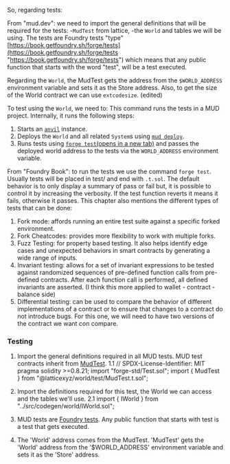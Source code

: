 So, regarding tests: 

From "mud.dev": we need to import the general definitions that will be required for the tests:
-`MudTest` from lattice,
-the `World` and tables we will be using. 
The tests are Foundry tests "type" [https://book.getfoundry.sh/forge/tests](https://book.getfoundry.sh/forge/tests "https://book.getfoundry.sh/forge/tests") which means that any public function that starts with the word "test", will be a test executed.

Regarding the `World`, the MudTest gets the address from the `$WORLD_ADDRESS` environment variable and sets it as the Store address. Also, to get the size of the World contract we can use `extcodesize`. (edited)

To test using the  `World`, we need to:
This command runs the tests in a MUD project. Internally, it runs the following steps:

1. Starts an [`anvil`](https://book.getfoundry.sh/reference/anvil/) instance.
2. Deploys the `World` and all related `System`s using [`mud deploy`](https://mud.dev/cli/deploy).
3. Runs tests using [`forge test`(opens in a new tab)](https://book.getfoundry.sh/forge/tests) and passes the deployed world address to the tests via the `WORLD_ADDRESS` environment variable.


From "Foundry Book": to run the tests we use the command `forge test`. Usually tests will be placed in test/ and end with `.t.sol`. The default behavior is to only display a summary of pass or fail but, it is possible to control it by increasing the verbosity. If the test function reverts it means it fails, otherwise it passes. 
This chapter also mentions the different types of tests that can be done:
1. Fork mode: affords running an entire test suite against a specific forked environment. 
2. Fork Cheatcodes: provides more flexibility to work with multiple forks. 
3. Fuzz Testing: for property based testing. It also helps identify edge cases and unexpected behaviors in smart contracts by generating a wide range of inputs. 
4. Invariant testing: allows for a set of invariant expressions to be tested against randomized sequences of pre-defined function calls from pre-defined contracts. After each function call is performed, all defined invariants are asserted. (I think this more applied to wallet - contract - balance side)
5. Differential testing: can be used to compare the behavior of different implementations of a contract or to ensure that changes to a contract do not introduce bugs. For this one, we will need to have two versions of the contract we want con compare.

### Testing
1. Import the general definitions required in all MUD tests. MUD test contracts inherit from [MudTest](https://github.com/latticexyz/mud/blob/main/packages/world/test/MudTest.t.sol).
    1.1 // SPDX-License-Identifier: MIT
        pragma solidity >=0.8.21;
        import "forge-std/Test.sol";
        import { MudTest } from "@latticexyz/world/test/MudTest.t.sol";

2. Import the definitions required for this test, the World we can access and the tables we'll use.
    2.1 import { IWorld } from "../src/codegen/world/IWorld.sol";

3. MUD tests are [Foundry tests](https://book.getfoundry.sh/forge/tests). Any public function that starts with test is a test that gets executed.

4. The 'World' address comes from the MudTest. 'MudTest' gets the 'World' address from the '$WORLD_ADDRESS' environment variable and sets it as the 'Store' address.